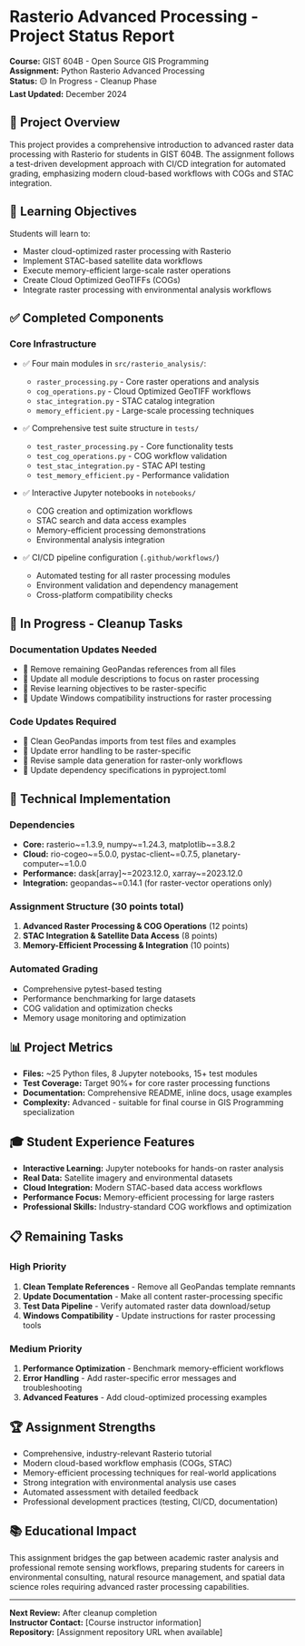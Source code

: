# Rasterio Advanced Processing - Project Status Report

**Course:** GIST 604B - Open Source GIS Programming  
**Assignment:** Python Rasterio Advanced Processing  
**Status:** 🟡 In Progress - Cleanup Phase  
**Last Updated:** December 2024

## 📖 Project Overview

This project provides a comprehensive introduction to advanced raster data processing with Rasterio for students in GIST 604B. The assignment follows a test-driven development approach with CI/CD integration for automated grading, emphasizing modern cloud-based workflows with COGs and STAC integration.

## 🎯 Learning Objectives

Students will learn to:
- Master cloud-optimized raster processing with Rasterio
- Implement STAC-based satellite data workflows
- Execute memory-efficient large-scale raster operations
- Create Cloud Optimized GeoTIFFs (COGs)
- Integrate raster processing with environmental analysis workflows

## ✅ Completed Components

### Core Infrastructure
- ✅ Four main modules in `src/rasterio_analysis/`:
  - `raster_processing.py` - Core raster operations and analysis
  - `cog_operations.py` - Cloud Optimized GeoTIFF workflows  
  - `stac_integration.py` - STAC catalog integration
  - `memory_efficient.py` - Large-scale processing techniques

- ✅ Comprehensive test suite structure in `tests/`
  - `test_raster_processing.py` - Core functionality tests
  - `test_cog_operations.py` - COG workflow validation
  - `test_stac_integration.py` - STAC API testing
  - `test_memory_efficient.py` - Performance validation

- ✅ Interactive Jupyter notebooks in `notebooks/`
  - COG creation and optimization workflows
  - STAC search and data access examples  
  - Memory-efficient processing demonstrations
  - Environmental analysis integration

- ✅ CI/CD pipeline configuration (`.github/workflows/`)
  - Automated testing for all raster processing modules
  - Environment validation and dependency management
  - Cross-platform compatibility checks

## 🚧 In Progress - Cleanup Tasks

### Documentation Updates Needed
- 🔄 Remove remaining GeoPandas references from all files
- 🔄 Update all module descriptions to focus on raster processing
- 🔄 Revise learning objectives to be raster-specific
- 🔄 Update Windows compatibility instructions for raster processing

### Code Updates Required  
- 🔄 Clean GeoPandas imports from test files and examples
- 🔄 Update error handling to be raster-specific
- 🔄 Revise sample data generation for raster-only workflows
- 🔄 Update dependency specifications in pyproject.toml

## 🔧 Technical Implementation

### Dependencies
- **Core:** rasterio~=1.3.9, numpy~=1.24.3, matplotlib~=3.8.2
- **Cloud:** rio-cogeo~=5.0.0, pystac-client~=0.7.5, planetary-computer~=1.0.0
- **Performance:** dask[array]~=2023.12.0, xarray~=2023.12.0
- **Integration:** geopandas~=0.14.1 (for raster-vector operations only)

### Assignment Structure (30 points total)
1. **Advanced Raster Processing & COG Operations** (12 points)
2. **STAC Integration & Satellite Data Access** (8 points)  
3. **Memory-Efficient Processing & Integration** (10 points)

### Automated Grading
- Comprehensive pytest-based testing
- Performance benchmarking for large datasets
- COG validation and optimization checks
- Memory usage monitoring and optimization

## 📊 Project Metrics

- **Files:** ~25 Python files, 8 Jupyter notebooks, 15+ test modules
- **Test Coverage:** Target 90%+ for core raster processing functions
- **Documentation:** Comprehensive README, inline docs, usage examples
- **Complexity:** Advanced - suitable for final course in GIS Programming specialization

## 🎓 Student Experience Features

- **Interactive Learning:** Jupyter notebooks for hands-on raster analysis
- **Real Data:** Satellite imagery and environmental datasets
- **Cloud Integration:** Modern STAC-based data access workflows  
- **Performance Focus:** Memory-efficient processing for large rasters
- **Professional Skills:** Industry-standard COG workflows and optimization

## 📋 Remaining Tasks

### High Priority
1. **Clean Template References** - Remove all GeoPandas template remnants
2. **Update Documentation** - Make all content raster-processing specific  
3. **Test Data Pipeline** - Verify automated raster data download/setup
4. **Windows Compatibility** - Update instructions for raster processing tools

### Medium Priority  
1. **Performance Optimization** - Benchmark memory-efficient workflows
2. **Error Handling** - Add raster-specific error messages and troubleshooting
3. **Advanced Features** - Add cloud-optimized processing examples

## 🏆 Assignment Strengths

- Comprehensive, industry-relevant Rasterio tutorial
- Modern cloud-based workflow emphasis (COGs, STAC)
- Memory-efficient processing techniques for real-world applications
- Strong integration with environmental analysis use cases
- Automated assessment with detailed feedback
- Professional development practices (testing, CI/CD, documentation)

## 📚 Educational Impact

This assignment bridges the gap between academic raster analysis and professional remote sensing workflows, preparing students for careers in environmental consulting, natural resource management, and spatial data science roles requiring advanced raster processing capabilities.

---

**Next Review:** After cleanup completion  
**Instructor Contact:** [Course instructor information]  
**Repository:** [Assignment repository URL when available]